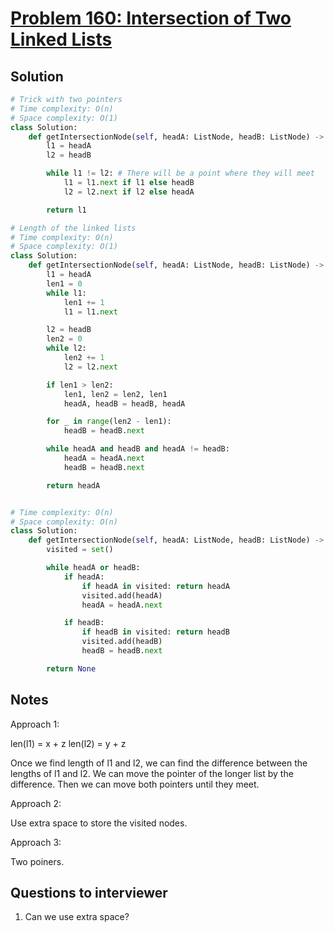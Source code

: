 # [Problem 160: Intersection of Two Linked Lists](https://leetcode.com/problems/intersection-of-two-linked-lists/)

## Solution

```py
# Trick with two pointers
# Time complexity: O(n)
# Space complexity: O(1)
class Solution:
    def getIntersectionNode(self, headA: ListNode, headB: ListNode) -> Optional[ListNode]:
        l1 = headA
        l2 = headB

        while l1 != l2: # There will be a point where they will meet
            l1 = l1.next if l1 else headB
            l2 = l2.next if l2 else headA

        return l1

# Length of the linked lists
# Time complexity: O(n)
# Space complexity: O(1)
class Solution:
    def getIntersectionNode(self, headA: ListNode, headB: ListNode) -> Optional[ListNode]:
        l1 = headA
        len1 = 0
        while l1:
            len1 += 1
            l1 = l1.next

        l2 = headB
        len2 = 0
        while l2:
            len2 += 1
            l2 = l2.next

        if len1 > len2:
            len1, len2 = len2, len1
            headA, headB = headB, headA

        for _ in range(len2 - len1):
            headB = headB.next

        while headA and headB and headA != headB:
            headA = headA.next
            headB = headB.next

        return headA


# Time complexity: O(n)
# Space complexity: O(n)
class Solution:
    def getIntersectionNode(self, headA: ListNode, headB: ListNode) -> Optional[ListNode]:
        visited = set()

        while headA or headB:
            if headA:
                if headA in visited: return headA
                visited.add(headA)
                headA = headA.next

            if headB:
                if headB in visited: return headB
                visited.add(headB)
                headB = headB.next

        return None
```

## Notes

Approach 1:

len(l1) = x + z
len(l2) = y + z

Once we find length of l1 and l2, we can find the difference between the lengths of l1 and l2. We can move the pointer of the longer list by the difference. Then we can move both pointers until they meet.

Approach 2:

Use extra space to store the visited nodes.

Approach 3:

Two poiners.

## Questions to interviewer

1. Can we use extra space?
